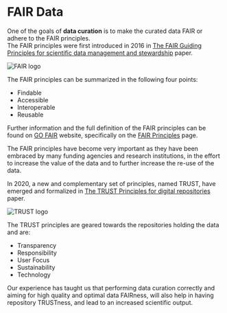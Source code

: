 # FAIR Data

One of the goals of __data curation__ is to make the curated data FAIR or adhere to the FAIR principles.  
The FAIR principles were first introduced in 2016 in [The FAIR Guiding Principles for scientific data management and stewardship](https://www.nature.com/articles/sdata201618) paper.

![FAIR logo](images/fair.png)

The FAIR principles can be summarized in the following four points:
- Findable
- Accessible
- Interoperable
- Reusable

Further information and the full definition of the FAIR principles can be found on [GO FAIR](https://www.go-fair.org) website, specifically on the [FAIR Principles](https://www.go-fair.org/fair-principles/) page.

The FAIR principles have become very important as they have been embraced by many funding agencies and research institutions, in the effort to increase the value of the data and to further increase the re-use of the data.

In 2020, a new and complementary set of principles, named TRUST, have emerged and formalized in [The TRUST Principles for digital repositories](https://www.nature.com/articles/s41597-020-0486-7) paper. 

![TRUST logo](images/trust.png)

The TRUST principles are geared towards the repositories holding the data and are:
- Transparency
- Responsibility
- User Focus
- Sustainability
- Technology

Our experience has taught us that performing data curation correctly and aiming for high quality and optimal data FAIRness, will also help in having repository TRUSTness, and lead to an increased scientific output.
